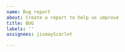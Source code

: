 ```yaml
---
name: Bug report
about: Create a report to help us improve
title: BUG
labels: ''
assignees: jismayScarlet

---
```



